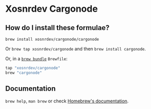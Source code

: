 # Xosnrdev Cargonode

## How do I install these formulae?

`brew install xosnrdev/cargonode/cargonode`

Or `brew tap xosnrdev/cargonode` and then `brew install cargonode`.

Or, in a [`brew bundle`](https://github.com/Homebrew/homebrew-bundle) `Brewfile`:

```ruby
tap "xosnrdev/cargonode"
brew "cargonode"
```

## Documentation

`brew help`, `man brew` or check [Homebrew's documentation](https://docs.brew.sh).
